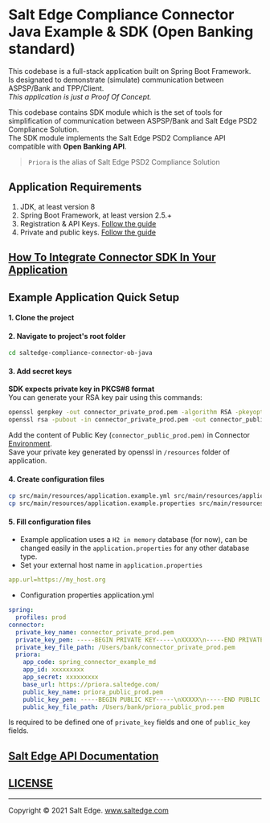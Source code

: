 # Salt Edge Compliance Connector Java Example & SDK (Open Banking standard)

This codebase is a full-stack application built on Spring Boot Framework.  
Is designated to demonstrate (simulate) communication between ASPSP/Bank and TPP/Client.  
_This application is just a Proof Of Concept._  
    
This codebase contains SDK module which is the set of tools for simplification of communication between ASPSP/Bank and Salt Edge PSD2 Compliance Solution.    
The SDK module implements the Salt Edge PSD2 Compliance API compatible with **Open Banking API**.
  
> `Priora` is the alias of Salt Edge PSD2 Compliance Solution
   
## Application Requirements
1. JDK, at least version 8 
2. Spring Boot Framework, at least version 2.5.+
3. Registration & API Keys. [Follow the guide](https://priora.saltedge.com/docs/aspsp/ob#registration_and_api_keys)
4. Private and public keys. [Follow the guide](https://priora.saltedge.com/docs/aspsp/ob#private_and_public_keys)
  
## [How To Integrate Connector SDK In Your Application](compliance-connector-ob-sdk/README.MD)

## Example Application Quick Setup

#### 1. Clone the project

#### 2. Navigate to project's root folder

```bash
cd saltedge-compliance-connector-ob-java
```

#### 3. Add secret keys

**SDK expects private key in PKCS#8 format**  
You can generate your RSA key pair using this commands:
```bash
openssl genpkey -out connector_private_prod.pem -algorithm RSA -pkeyopt rsa_keygen_bits:2048
openssl rsa -pubout -in connector_private_prod.pem -out connector_public_prod.pem
```  
Add the content of Public Key (`connector_public_prod.pem)` in Connector [Environment](https://priora.saltedge.com/providers/environments).     
Save your private key generated by openssl in `/resources` folder of application.

#### 4. Create configuration files

```bash
cp src/main/resources/application.example.yml src/main/resources/application.yml
cp src/main/resources/application.example.properties src/main/resources/application.properties
```
  
#### 5. Fill configuration files

* Example application uses a `H2 in memory` database (for now), can be changed easily in the `application.properties` for any other database type.
* Set your external host name in `application.properties`
```yaml
app.url=https://my_host.org
```  
* Configuration properties application.yml
```yaml
spring:
  profiles: prod
connector:
  private_key_name: connector_private_prod.pem
  private_key_pem: -----BEGIN PRIVATE KEY-----\nXXXXX\n-----END PRIVATE KEY-----
  private_key_file_path: /Users/bank/connector_private_prod.pem
  priora:
    app_code: spring_connector_example_md
    app_id: xxxxxxxxx
    app_secret: xxxxxxxxx
    base_url: https://priora.saltedge.com/
    public_key_name: priora_public_prod.pem
    public_key_pem: -----BEGIN PUBLIC KEY-----\nXXXXX\n-----END PUBLIC KEY-----
    public_key_file_path: /Users/bank/priora_public_prod.pem
```

Is required to be defined one of `private_key` fields and one of `public_key` fields.

## [Salt Edge API Documentation](https://priora.saltedge.com/docs/aspsp/ob)

## [LICENSE](LICENSE.txt)

---
Copyright © 2021 Salt Edge. www.saltedge.com

